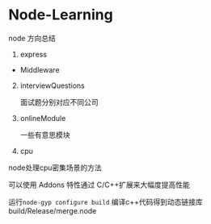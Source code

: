 # Node-Learning

node 方向总结

1.  express

- Middleware

2. interviewQuestions

   面试题分别对应不同公司

3. onlineModule

   一些有意思模块
   
4.  cpu

   node处理cpu密集场景的方法

   可以使用 Addons 特性通过 C/C++扩展来大幅度提高性能

   运行`node-gyp configure build` 编译c++代码得到动态链接库build/Release/merge.node

   


